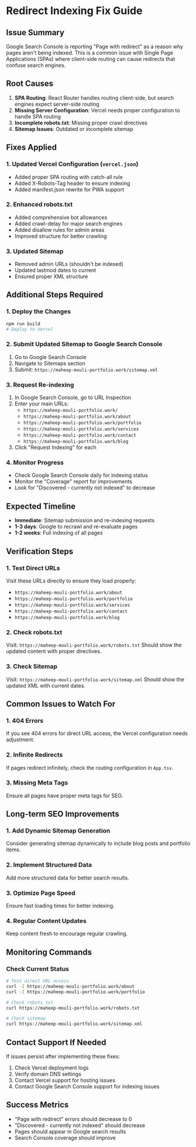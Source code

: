 # Redirect Indexing Fix Guide

## Issue Summary
Google Search Console is reporting "Page with redirect" as a reason why pages aren't being indexed. This is a common issue with Single Page Applications (SPAs) where client-side routing can cause redirects that confuse search engines.

## Root Causes
1. **SPA Routing**: React Router handles routing client-side, but search engines expect server-side routing
2. **Missing Server Configuration**: Vercel needs proper configuration to handle SPA routing
3. **Incomplete robots.txt**: Missing proper crawl directives
4. **Sitemap Issues**: Outdated or incomplete sitemap

## Fixes Applied

### 1. Updated Vercel Configuration (`vercel.json`)
- Added proper SPA routing with catch-all rule
- Added X-Robots-Tag header to ensure indexing
- Added manifest.json rewrite for PWA support

### 2. Enhanced robots.txt
- Added comprehensive bot allowances
- Added crawl-delay for major search engines
- Added disallow rules for admin areas
- Improved structure for better crawling

### 3. Updated Sitemap
- Removed admin URLs (shouldn't be indexed)
- Updated lastmod dates to current
- Ensured proper XML structure

## Additional Steps Required

### 1. Deploy the Changes
```bash
npm run build
# Deploy to Vercel
```

### 2. Submit Updated Sitemap to Google Search Console
1. Go to Google Search Console
2. Navigate to Sitemaps section
3. Submit: `https://maheep-mouli-portfolio.work/sitemap.xml`

### 3. Request Re-indexing
1. In Google Search Console, go to URL Inspection
2. Enter your main URLs:
   - `https://maheep-mouli-portfolio.work/`
   - `https://maheep-mouli-portfolio.work/about`
   - `https://maheep-mouli-portfolio.work/portfolio`
   - `https://maheep-mouli-portfolio.work/services`
   - `https://maheep-mouli-portfolio.work/contact`
   - `https://maheep-mouli-portfolio.work/blog`
3. Click "Request Indexing" for each

### 4. Monitor Progress
- Check Google Search Console daily for indexing status
- Monitor the "Coverage" report for improvements
- Look for "Discovered - currently not indexed" to decrease

## Expected Timeline
- **Immediate**: Sitemap submission and re-indexing requests
- **1-3 days**: Google to recrawl and re-evaluate pages
- **1-2 weeks**: Full indexing of all pages

## Verification Steps

### 1. Test Direct URLs
Visit these URLs directly to ensure they load properly:
- `https://maheep-mouli-portfolio.work/about`
- `https://maheep-mouli-portfolio.work/portfolio`
- `https://maheep-mouli-portfolio.work/services`
- `https://maheep-mouli-portfolio.work/contact`
- `https://maheep-mouli-portfolio.work/blog`

### 2. Check robots.txt
Visit: `https://maheep-mouli-portfolio.work/robots.txt`
Should show the updated content with proper directives.

### 3. Check Sitemap
Visit: `https://maheep-mouli-portfolio.work/sitemap.xml`
Should show the updated XML with current dates.

## Common Issues to Watch For

### 1. 404 Errors
If you see 404 errors for direct URL access, the Vercel configuration needs adjustment.

### 2. Infinite Redirects
If pages redirect infinitely, check the routing configuration in `App.tsx`.

### 3. Missing Meta Tags
Ensure all pages have proper meta tags for SEO.

## Long-term SEO Improvements

### 1. Add Dynamic Sitemap Generation
Consider generating sitemap dynamically to include blog posts and portfolio items.

### 2. Implement Structured Data
Add more structured data for better search results.

### 3. Optimize Page Speed
Ensure fast loading times for better indexing.

### 4. Regular Content Updates
Keep content fresh to encourage regular crawling.

## Monitoring Commands

### Check Current Status
```bash
# Test direct URL access
curl -I https://maheep-mouli-portfolio.work/about
curl -I https://maheep-mouli-portfolio.work/portfolio

# Check robots.txt
curl https://maheep-mouli-portfolio.work/robots.txt

# Check sitemap
curl https://maheep-mouli-portfolio.work/sitemap.xml
```

## Contact Support If Needed
If issues persist after implementing these fixes:
1. Check Vercel deployment logs
2. Verify domain DNS settings
3. Contact Vercel support for hosting issues
4. Contact Google Search Console support for indexing issues

## Success Metrics
- "Page with redirect" errors should decrease to 0
- "Discovered - currently not indexed" should decrease
- Pages should appear in Google search results
- Search Console coverage should improve 